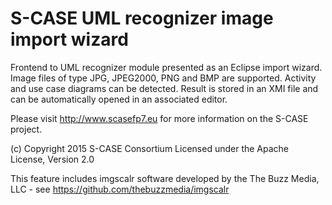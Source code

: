 # S-CASE UML recognizer image import wizard

Frontend to UML recognizer module presented as an Eclipse import wizard. Image files of type JPG, JPEG2000, PNG and BMP are supported. Activity and use case diagrams can be detected. Result is stored in an XMI file and can be automatically opened in an associated editor.

Please visit http://www.scasefp7.eu for more information on the S-CASE project.

(c) Copyright 2015 S-CASE Consortium
Licensed under the Apache License, Version 2.0

This feature includes imgscalr software developed by the The Buzz Media, LLC - see https://github.com/thebuzzmedia/imgscalr
